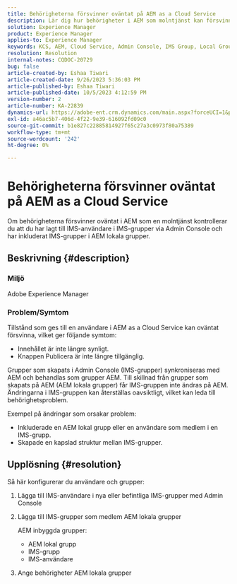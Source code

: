 ```yaml
---
title: Behörigheterna försvinner oväntat på AEM as a Cloud Service
description: Lär dig hur behörigheter i AEM som molntjänst kan försvinna, vilket kan leda till att innehållet inte syns och saknar publiceringsalternativ.
solution: Experience Manager
product: Experience Manager
applies-to: Experience Manager
keywords: KCS, AEM, Cloud Service, Admin Console, IMS Group, Local Group
resolution: Resolution
internal-notes: CQDOC-20729
bug: false
article-created-by: Eshaa Tiwari
article-created-date: 9/26/2023 5:36:03 PM
article-published-by: Eshaa Tiwari
article-published-date: 10/5/2023 4:12:59 PM
version-number: 2
article-number: KA-22839
dynamics-url: https://adobe-ent.crm.dynamics.com/main.aspx?forceUCI=1&pagetype=entityrecord&etn=knowledgearticle&id=26b81524-935c-ee11-be6f-6045bd006704
exl-id: a46ac5b7-406d-4f22-9e39-616092fd09c0
source-git-commit: b1e827c22885814927f65c27a3c0973f80a75389
workflow-type: tm+mt
source-wordcount: '242'
ht-degree: 0%

---
```


# Behörigheterna försvinner oväntat på AEM as a Cloud Service


Om behörigheterna försvinner oväntat i AEM som en molntjänst kontrollerar du att du har lagt till IMS-användare i IMS-grupper via Admin Console och har inkluderat IMS-grupper i AEM lokala grupper.

## Beskrivning {#description}


### Miljö

Adobe Experience Manager

### <b>Problem/</b>Symtom

Tillstånd som ges till en användare i AEM as a Cloud Service kan oväntat försvinna, vilket ger följande symtom:

- Innehållet är inte längre synligt.
- Knappen Publicera är inte längre tillgänglig.


Grupper som skapats i Admin Console (IMS-grupper) synkroniseras med AEM och behandlas som grupper AEM. Till skillnad från grupper som skapats på AEM (AEM lokala grupper) får IMS-gruppen inte ändras på AEM. Ändringarna i IMS-gruppen kan återställas oavsiktligt, vilket kan leda till behörighetsproblem.

Exempel på ändringar som orsakar problem:

- Inkluderade en AEM lokal grupp eller en användare som medlem i en IMS-grupp.
- Skapade en kapslad struktur mellan IMS-grupper.



## Upplösning {#resolution}


Så här konfigurerar du användare och grupper:

1. Lägga till IMS-användare i nya eller befintliga IMS-grupper med Admin Console
2. Lägga till IMS-grupper som medlem AEM lokala grupper

   AEM inbyggda grupper:

   - AEM lokal grupp
   - IMS-grupp
   - IMS-användare
3. Ange behörigheter AEM lokala grupper
